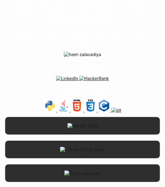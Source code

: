<h1 align="center" style="color: white;">Welcome to my GitHub! I'm Heet Zalavadiya 👋💻</h1>
<h3 align="center" style="color: white;">Enthusiastic First-Year CSE Student | Exploring the World of Code</h3>

<p align="center">
  <img src="https://komarev.com/ghpvc/?username=heet-zalavadiya&label=Profile%20views&color=0e75b6&style=flat" alt="heet-zalavadiya" />
</p>

<h3 align="center" style="color: white;">Connect with me:</h3>
<p align="center">
  <a href="https://www.linkedin.com/in/heet-zalavadiya-756865336/" target="blank">
    <img align="center" src="https://raw.githubusercontent.com/rahuldkjain/github-profile-readme-generator/master/src/images/icons/Social/linked-in-alt.svg" alt="LinkedIn" height="30" width="40" />
  </a>
  <a href="https://www.hackerrank.com/profile/heetzalavadia" target="blank">
    <img align="center" src="https://raw.githubusercontent.com/rahuldkjain/github-profile-readme-generator/master/src/images/icons/Social/hackerrank.svg" alt="HackerRank" height="30" width="40" />
  </a>
</p>

<h3 align="center" style="color: white;">Languages and Tools:</h3>
<p align="center">
  <!-- Python icon -->
  <a href="https://www.python.org" target="_blank" rel="noreferrer">
    <img src="https://raw.githubusercontent.com/devicons/devicon/master/icons/python/python-original.svg" alt="python" width="40" height="40"/>
  </a>
  <!-- Java icon -->
  <a href="https://www.java.com" target="_blank" rel="noreferrer">
    <img src="https://raw.githubusercontent.com/devicons/devicon/master/icons/java/java-original.svg" alt="java" width="40" height="40"/>
  </a>
  <!-- HTML icon -->
  <a href="https://www.w3.org/html/" target="_blank" rel="noreferrer">
    <img src="https://raw.githubusercontent.com/devicons/devicon/master/icons/html5/html5-original-wordmark.svg" alt="html5" width="40" height="40"/>
  </a>
  <!-- CSS icon -->
  <a href="https://www.w3schools.com/css/" target="_blank" rel="noreferrer">
    <img src="https://raw.githubusercontent.com/devicons/devicon/master/icons/css3/css3-original-wordmark.svg" alt="css3" width="40" height="40"/>
  </a>
  <!-- C icon -->
  <a href="https://www.cprogramming.com/" target="_blank" rel="noreferrer">
    <img src="https://raw.githubusercontent.com/devicons/devicon/master/icons/c/c-original.svg" alt="c" width="40" height="40"/>
  </a>
  <!-- Git icon -->
  <a href="https://git-scm.com/" target="_blank" rel="noreferrer">
    <img src="https://www.vectorlogo.zone/logos/git-scm/git-scm-icon.svg" alt="git" width="40" height="40"/>
  </a>
</p>

<!-- Dark theme stats section -->
<div align="center" style="background-color: #2e2e2e; padding: 20px; border-radius: 10px;">
  <img src="https://github-readme-stats.vercel.app/api?username=heet-zalavadiya&show_icons=true&locale=en&theme=dark" alt="GitHub Stats" />
</div>

<div align="center" style="background-color: #2e2e2e; padding: 20px; border-radius: 10px; margin-top: 20px;">
  <img src="https://github-readme-streak-stats.herokuapp.com/?user=heet-zalavadiya&theme=dark" alt="GitHub Streak Stats" />
</div>

<!-- Dark theme top languages section -->
<div align="center" style="background-color: #2e2e2e; padding: 20px; border-radius: 10px; margin-top: 20px;">
  <img src="https://github-readme-stats.vercel.app/api/top-langs?username=heet-zalavadiya&show_icons=true&locale=en&layout=compact&theme=dark" alt="Top Languages" />
</div>

